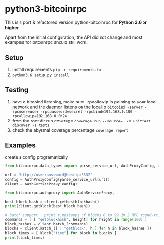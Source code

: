 # python3-bitcoinrpc

This is a port & refactored version python-bitcoinrpc for **Python 3.6 or higher**

Apart from the initial configuration, the API did not change and most examples for bitcoinrpc should still work.

## Setup

1. install requirements ```pip -r requirements.txt```
2. ```python3.6 setup.py install```

## Testing
1. have a bitcoind listening, make sure -rpcallowip is pointing to your local network and the daemon listens on the local ip
 ```bitcoind -server -rpcuser=user -rpcpassword=secret -rpcbind=192.168.0.100 -rpcallowip=192.168.0.0/24```
2. from the root dir run coverage ```coverage run --source=. -m unittest discover -s tests```
3. check the abysmal coverage percentage ```coverage report```





## Examples

create a config programatically
```python
from bitcoinrpc.data_types import parse_service_url, AuthProxyConfig, JSONRPCException

url = "http://user:password@hostip:8332"
config = AuthProxyConfig(parse_service_url(url))
client = AuthServiceProxy(config)
```

```python
from bitcoinrpc.authproxy import AuthServiceProxy,

best_block_hash = client.getbestblockhash()
print(client.getblock(best_block_hash))

# batch support : print timestamps of blocks 0 to 99 in 2 RPC round-trips:
commands = [ [ "getblockhash", height] for height in range(100) ]
block_hashes = client.batch_(commands)
blocks = client.batch_([ [ "getblock", h ] for h in block_hashes ])
block_times = [ block["time"] for block in blocks ]
print(block_times)
```
